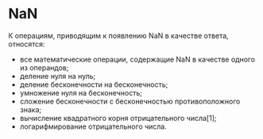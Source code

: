 # NaN

К операциям, приводящим к появлению NaN в качестве ответа, относятся:

* все математические операции, содержащие NaN в качестве одного из операндов;
* деление нуля на нуль;
* деление бесконечности на бесконечность;
* умножение нуля на бесконечность;
* сложение бесконечности с бесконечностью противоположного знака;
* вычисление квадратного корня отрицательного числа\[1];
* логарифмирование отрицательного числа.
